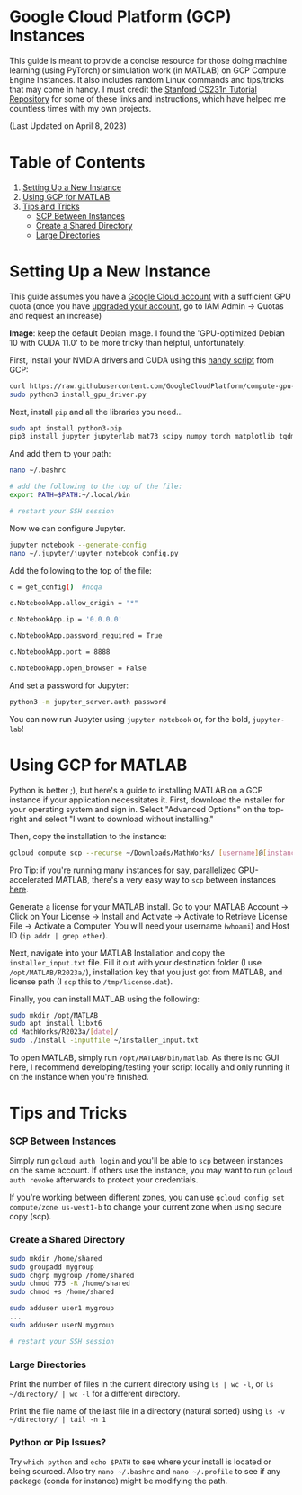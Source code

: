 # Google Cloud Platform (GCP) Instances

This guide is meant to provide a concise resource for those doing machine learning (using PyTorch) or simulation work (in MATLAB) on GCP Compute Engine Instances. It also includes random Linux commands and tips/tricks that may come in handy. I must credit the [Stanford CS231n Tutorial Repository](https://github.com/cs231n/gcloud) for some of these links and instructions, which have helped me countless times with my own projects. 

(Last Updated on April 8, 2023)

# Table of Contents

1. [Setting Up a New Instance](#setting-up-a-new-instance)
2. [Using GCP for MATLAB](#using-gcp-for-matlab)
3. [Tips and Tricks](#tips-and-tricks)
   - [SCP Between Instances](#scp-between-instances)
   - [Create a Shared Directory](#create-a-shared-directory)
   - [Large Directories](#large-directories)

# Setting Up a New Instance

This guide assumes you have a [Google Cloud account](https://cloud.google.com/) with a sufficient GPU quota (once you have [upgraded your account](https://cloud.google.com/free/docs/free-cloud-features#how-to-upgrade), go to IAM Admin -> Quotas and request an increase) 

**Image**: keep the default Debian image. I found the 'GPU-optimized Debian 10 with CUDA 11.0' to be more tricky than helpful, unfortunately.

First, install your NVIDIA drivers and CUDA using this [handy script](https://cloud.google.com/compute/docs/gpus/install-drivers-gpu) from GCP:

```bash
curl https://raw.githubusercontent.com/GoogleCloudPlatform/compute-gpu-installation/main/linux/install_gpu_driver.py --output install_gpu_driver.py
sudo python3 install_gpu_driver.py
```

Next, install `pip` and all the libraries you need...

```bash
sudo apt install python3-pip
pip3 install jupyter jupyterlab mat73 scipy numpy torch matplotlib tqdm pillow natsort
```

And add them to your path:

```bash
nano ~/.bashrc

# add the following to the top of the file:
export PATH=$PATH:~/.local/bin

# restart your SSH session
```

Now we can configure Jupyter.

```bash
jupyter notebook --generate-config
nano ~/.jupyter/jupyter_notebook_config.py
```

Add the following to the top of the file:

```bash
c = get_config()  #noqa

c.NotebookApp.allow_origin = "*"

c.NotebookApp.ip = '0.0.0.0'

c.NotebookApp.password_required = True

c.NotebookApp.port = 8888

c.NotebookApp.open_browser = False
```

And set a password for Jupyter:

```bash
python3 -m jupyter_server.auth password
```

You can now run Jupyter using `jupyter notebook` or, for the bold, `jupyter-lab`!

# Using GCP for MATLAB

Python is better ;), but here's a guide to installing MATLAB on a GCP instance if your application necessitates it. First, download the installer for your operating system and sign in. Select "Advanced Options" on the top-right and select "I want to download without installing."

Then, copy the installation to the instance:

```bash
gcloud compute scp --recurse ~/Downloads/MathWorks/ [username]@[instance]:~/
```

Pro Tip: if you're running many instances for say, parallelized GPU-accelerated MATLAB, there's a very easy way to `scp` between instances [here](#scp-between-instances).

Generate a license for your MATLAB install. Go to your MATLAB Account -> Click on Your License -> Install and Activate -> Activate to Retrieve License File -> Activate a Computer. You will need your username (`whoami`) and Host ID (`ip addr | grep ether`).

Next, navigate into your MATLAB Installation and copy the `installer_input.txt` file. Fill it out with your destination folder (I use `/opt/MATLAB/R2023a/`), installation key that you just got from MATLAB, and license path (I `scp` this to `/tmp/license.dat`). 

Finally, you can install MATLAB using the following:

```bash
sudo mkdir /opt/MATLAB
sudo apt install libxt6 
cd MathWorks/R2023a/[date]/
sudo ./install -inputfile ~/installer_input.txt
```

To open MATLAB, simply run `/opt/MATLAB/bin/matlab`. As there is no GUI here, I recommend developing/testing your script locally and only running it on the instance when you're finished. 

# Tips and Tricks

### SCP Between Instances

Simply run `gcloud auth login` and you'll be able to `scp` between instances on the same account. If others use the instance, you may want to run `gcloud auth revoke` afterwards to protect your credentials.

If you're working between different zones, you can use `gcloud config set compute/zone us-west1-b` to change your current zone when using secure copy (scp).

### Create a Shared Directory

```bash
sudo mkdir /home/shared
sudo groupadd mygroup
sudo chgrp mygroup /home/shared
sudo chmod 775 -R /home/shared
sudo chmod +s /home/shared

sudo adduser user1 mygroup
...
sudo adduser userN mygroup

# restart your SSH session
```

### Large Directories

Print the number of files in the current directory using `ls | wc -l`, or `ls ~/directory/ | wc -l` for a different directory.

Print the file name of the last file in a directory (natural sorted) using `ls -v ~/directory/ | tail -n 1`

### Python or Pip Issues?

Try `which python` and `echo $PATH` to see where your install is located or being sourced. Also try `nano ~/.bashrc` and `nano ~/.profile` to see if any package (conda for instance) might be modifying the path.
